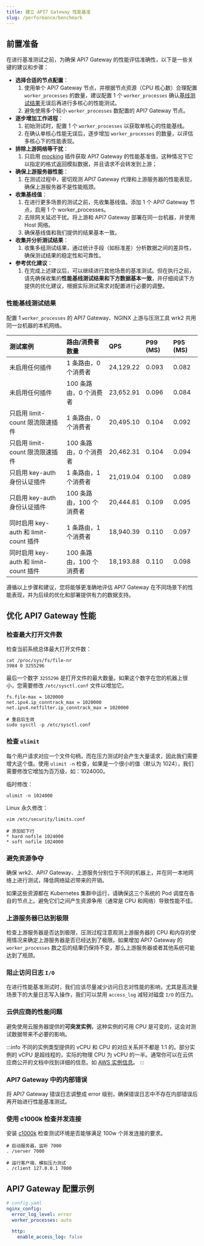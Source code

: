 ```yaml
---
title: 建立 API7 Gateway 性能基准
slug: /performance/benchmark
---
```


## 前置准备

在进行基准测试之前，为确保 API7 Gateway 的性能评估准确性，以下是一些关键的建议和步骤：

- **选择合适的节点配置**：
  1. 使用单个 API7 Gateway 节点，并根据节点资源（CPU 核心数）合理配置 `worker_processes` 的数量，建议配置 1 个 `worker_processes` 确认[基线测试结果](#性能基线测试结果)无误后再进行多核心的性能测试。
  2. 避免使用多个较小 `worker_processes` 数配置的 API7 Gateway 节点。
- **逐步增加工作进程**：
  1. 初始测试时，配置 1 个 `worker_processes` 以获取单核心的性能基线。
  2. 在确认单核心性能无误后，逐步增加 `worker_processes` 的数量，以评估多核心下的性能表现。
- **排除上游网络等干扰**：
  1. 只启用 [mocking](https://apisix.apache.org/docs/apisix/plugins/mocking/) 插件获取 API7 Gateway 的性能基准值，这种情况下它以指定的格式返回模拟数据，并且请求不会转发到上游；
- **确保上游服务器性能**：
  1. 在测试过程中，密切观测 API7 Gateway 代理和上游服务器的性能表现，确保上游服务器不是性能瓶颈。
- **收集基线值**：
  1. 在进行更多场景的测试之前，先收集基线值。添加 1 个 API7 Gateway 节点，启用 1 个 worker_processes。
  2. 去除网关延迟干扰。将上游和 API7 Gateway 部署在同一台机器，并使用 Host 网络。
  3. 确保基线值和我们提供的结果基本一致。
- **收集并分析测试结果**：
  1. 收集多组测试结果，通过统计手段（如标准差）分析数据之间的差异性，确保测试结果的稳定性和可靠性。
- **参考优化建议**：
  1. 在完成上述建议后，可以继续进行其他场景的基准测试。但在执行之前，请先确保收集的**性能基线测试结果和下方数据基本一致**，并仔细阅读下方提供的优化建议，根据实际测试需求对配置进行必要的调整。

### 性能基线测试结果

配置 1 `worker_processes` 的 API7 Gateway、NGINX 上游与压测工具 wrk2 共用同一台机器的本机网络。

|     测试案例                              | 路由/消费者数量| **QPS**    | **P99 (MS)** | **P95 (MS)** |
| :--------------------------------- | :-------------------------------- | :----------------------------- | :----------------------------- | :----------------------------- |
| 未启用任何插件                        | 1 条路由，0 个消费者 | 24,129.22                         | 0.093                     |  0.082   | 
| 未启用任何插件                        | 100 条路由，0 个消费者 | 23,652.91                         | 0.096                      | 0.084 |
| 只启用 limit-count 限流限速插件           | 1 条路由，0 个消费者 | 20,495.10                        | 0.104                      | 0.092  | 
| 只启用 limit-count 限流限速插件         | 100 条路由，0 个消费者   | 20,462.31                         | 0.104                      | 0.094  |
| 只启用 key-auth 身份认证插件              | 1 条路由，1 个消费者 | 21,019.04                         | 0.100                      |  0.089  | 
| 只启用 key-auth 身份认证插件             | 100 条路由，100 个消费者  | 20,444.81                         | 0.109                      | 0.095   | 
| 同时启用 key-auth 和 limit-count 插件 | 1 条路由，1 个消费者 | 18,940.39                          | 0.110                      |  0.097 | 
| 同时启用 key-auth 和 limit-count 插件 | 100 条路由，100 个消费者 | 18,193.88                          | 0.110                      | 0.098  |

遵循以上步骤和建议，您将能够更准确地评估 API7 Gateway 在不同场景下的性能表现，并为后续的优化和部署提供有力的数据支持。

## 优化 API7 Gateway 性能

### 检查最大打开文件数

检查当前系统总体最大打开文件数：

```shell
cat /proc/sys/fs/file-nr
3984 0 3255296
```

最后一个数字 `3255296` 是打开文件的最大数量。如果这个数字在您的机器上很小，您需要修改 `/etc/sysctl.conf` 文件以增加它。

```shell
fs.file-max = 1020000
net.ipv4.ip_conntrack_max = 1020000
net.ipv4.netfilter.ip_conntrack_max = 1020000

# 重启后生效
sudo sysctl -p /etc/sysctl.conf
```

### 检查 `ulimit`

每个用户请求对应一个文件句柄，而在压力测试时会产生大量请求，因此我们需要增大这个值。使用 `ulimit -n` 检查，如果是一个很小的值（默认为 1024），我们需要修改它增加为百万级，如：1024000。

临时修改：

```shell
ulimit -n 1024000
```

Linux 永久修改：

```shell
vim /etc/security/limits.conf

# 添加如下行
* hard nofile 1024000
* soft nofile 1024000
```

### 避免资源争夺

确保 wrk2、API7 Gateway、上游服务分别位于不同的机器上，并在同一本地网络上进行测试，降低网络延迟带来的开销。

如果这些资源都在 Kubernetes 集群中运行，请确保这三个系统的 Pod 调度在各自的节点上。避免它们之间产生资源争用（通常是 CPU 和网络）导致性能不佳。

### 上游服务器已达到极限

检查上游服务器是否达到极限，压测过程注意观测上游服务器的 CPU 和内存的使用情况来确定上游服务器是否已经达到了极限。如果增加 API7 Gateway 的 `worker_processes` 数之后的结果仍保持不变，那么上游服务器或者其他系统可能达到了瓶颈。

### 阻止访问日志 `I/O`

在进行性能基准测试时，我们应该尽量减少访问日志对性能的影响，尤其是高流量场景下的大量日志写入操作，我们可以禁用 `access_log` 减轻对磁盘 `I/O` 的压力。

### 云供应商的性能问题

避免使用云服务器提供的**可突发实例**，这种实例的可用 CPU 是可变的，这会对测试数据带来不必要的影响。

:::info
不同的实例类型提供的 vCPU 和 CPU 的对应关系并不都是 1:1 的。部分实例的 vCPU 是超线程的，实际的物理 CPU 为 vCPU 的一半。通常你可以在云供应商公开的文档中找到详细的信息。如 [AWS 实例信息](https://docs.aws.amazon.com/AWSEC2/latest/UserGuide/cpu-options-supported-instances-values.html)。
:::

### API7 Gateway 中的内部错误

将 API7 Gateway 错误日志调整成 error 级别，确保错误日志中不存在内部错误后再开始进行性能基准测试。

### 使用 c1000k 检查并发连接

安装 [c1000k](https://github.com/ideawu/c1000k) 检查测试环境是否能够满足 100w 个并发连接的要求。

```
# 启动服务器，监听 7000
. /server 7000

# 运行客户端，模拟压力测试
. /client 127.0.0.1 7000
```

## API7 Gateway 配置示例

```yaml
# config.yaml
nginx_config:
  error_log_level: error
  worker_processes: auto

  http:
    enable_access_log: false
```


